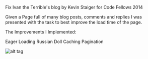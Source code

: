 Fix Ivan the Terrible's blog
by Kevin Staiger for Code Fellows 2014

Given a Page full of many blog posts, comments and replies I was presented with the task to best improve the load time of the page.

The Improvements I Implemented:

Eager Loading
Russian Doll Caching
Pagination


![alt tag](https://www.dropbox.com/s/71pb4d9wwbqi5mp/Screenshot%202014-06-18%2009.50.05.png)
